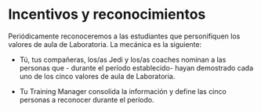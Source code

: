 # Incentivos y reconocimientos

Periódicamente reconoceremos a las estudiantes que personifiquen los valores de aula de Laboratoria. La mecánica es la siguiente:

* Tú, tus compañeras, los/as Jedi y los/as coaches nominan a las personas que - durante el período establecido- hayan demostrado cada uno de los cinco valores de aula de Laboratoria.

* Tu Training Manager consolida la información y define las cinco personas a reconocer durante el período.
